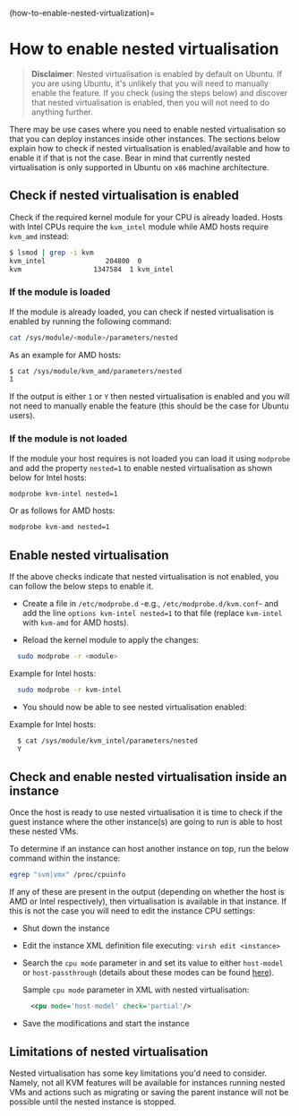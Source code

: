 (how-to-enable-nested-virtualization)=
# How to enable nested virtualisation

> **Disclaimer**:
> Nested virtualisation is enabled by default on Ubuntu. If you are using Ubuntu, it's unlikely that you will need to manually enable the feature. If you check (using the steps below) and discover that nested virtualisation is enabled, then you will not need to do anything further.

There may be use cases where you need to enable nested virtualisation so that you can deploy instances inside other instances. The sections below explain how to check if nested virtualisation is enabled/available and how to enable it if that is not the case. Bear in mind that currently nested virtualisation is only supported in Ubuntu on `x86` machine architecture. 

## Check if nested virtualisation is enabled

Check if the required kernel module for your CPU is already loaded. Hosts with Intel CPUs require the `kvm_intel` module while AMD hosts require `kvm_amd` instead:
  
```bash
$ lsmod | grep -i kvm
kvm_intel               204800  0
kvm                  1347584  1 kvm_intel
```

### If the module is loaded

If the module is already loaded, you can check if nested virtualisation is enabled by running the following command:

```bash
cat /sys/module/<module>/parameters/nested
```

As an example for AMD hosts:

```bash
$ cat /sys/module/kvm_amd/parameters/nested
1
```

If the output is either `1` or `Y` then nested virtualisation is enabled and you will not need to manually enable the feature (this should be the case for Ubuntu users).

### If the module is not loaded

If the module your host requires is not loaded you can load it using `modprobe` and add the property `nested=1` to enable nested virtualisation as shown below for Intel hosts:

```bash
modprobe kvm-intel nested=1
```

Or as follows for AMD hosts: 

```bash
modprobe kvm-amd nested=1
```


## Enable nested virtualisation 

If the above checks indicate that nested virtualisation is not enabled, you can follow the below steps to enable it.

  * Create a file in `/etc/modprobe.d` -e.g., `/etc/modprobe.d/kvm.conf`- and add the line `options kvm-intel nested=1` to that file (replace `kvm-intel` with `kvm-amd` for AMD hosts).

  * Reload the kernel module to apply the changes:

  ```bash
    sudo modprobe -r <module>
  ```

  Example for Intel hosts:

  ```bash
    sudo modprobe -r kvm-intel
  ```

  * You should now be able to see nested virtualisation enabled:

  Example for Intel hosts:
  ```bash
    $ cat /sys/module/kvm_intel/parameters/nested
    Y
  ```

## Check and enable nested virtualisation inside an instance

Once the host is ready to use nested virtualisation it is time to check if the guest instance where the other instance(s) are going to run is able to host these nested VMs. 

To determine if an instance can host another instance on top, run the below command within the instance:

```bash
egrep "svm|vmx" /proc/cpuinfo
``` 

If any of these are present in the output (depending on whether the host is AMD or Intel respectively), then virtualisation is available in that instance. If this is not the case you will need to edit the instance CPU settings:

  * Shut down the instance
  * Edit the instance XML definition file executing: `virsh edit <instance>`
  * Search the `cpu mode` parameter in and set its value to either `host-model` or `host-passthrough` (details about these modes can be found [here](https://wiki.openstack.org/wiki/LibvirtXMLCPUModel)).

    Sample `cpu mode` parameter in XML with nested virtualisation: 
    ```xml
      <cpu mode='host-model' check='partial'/>
    ```
  * Save the modifications and start the instance

## Limitations of nested virtualisation

Nested virtualisation has some key limitations you'd need to consider. Namely, not all KVM features will be available for instances running nested VMs and actions such as migrating or saving the parent instance will not be possible until the nested instance is stopped.
